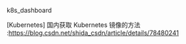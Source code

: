 k8s_dashboard

[Kubernetes] 国内获取 Kubernetes 镜像的方法  :https://blog.csdn.net/shida_csdn/article/details/78480241